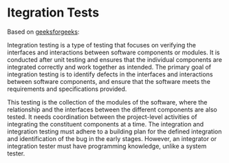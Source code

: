 # Itegration Tests

Based on [geeksforgeeks](https://www.geeksforgeeks.org/difference-between-system-testing-and-integration-testing/):

Integration testing is a type of testing that focuses on verifying the interfaces and interactions between software components or modules.
It is conducted after unit testing and ensures that the individual components are integrated correctly and work together as intended.
The primary goal of integration testing is to identify defects in the interfaces and interactions between software components,
and ensure that the software meets the requirements and specifications provided.

This testing is the collection of the modules of the software,
where the relationship and the interfaces between the different components are also tested.
It needs coordination between the project-level activities of integrating the constituent components at a time.
The integration and integration testing must adhere to a building plan for the defined integration and identification of the bug in the early stages.
However, an integrator or integration tester must have programming knowledge, unlike a system tester. 
